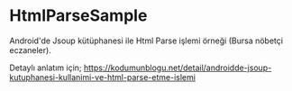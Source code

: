 # HtmlParseSample

Android'de Jsoup kütüphanesi ile Html Parse işlemi örneği (Bursa nöbetçi eczaneler).

Detaylı anlatım için; https://kodumunblogu.net/detail/androidde-jsoup-kutuphanesi-kullanimi-ve-html-parse-etme-islemi
